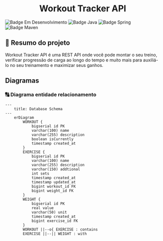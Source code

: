 <h1 align="center"> Workout Tracker API </h1>

![Badge Em Desenvolvimento](https://img.shields.io/static/v1?label=Status&message=Em%20Desenvolvimento&color=yellow&style=for-the-badge)
![Badge Java](https://img.shields.io/static/v1?label=Java&message=17&color=orange&style=for-the-badge&logo=openjdk)
![Badge Spring](https://img.shields.io/static/v1?label=Springboot&message=v3.4.5&color=6DB33F&style=for-the-badge&logo=springboot)
![Badge Maven](https://img.shields.io/static/v1?label=Maven&message=v3.8.7&color=C71A36&style=for-the-badge&logo=apache+maven)

## :book: Resumo do projeto
Workout Tracker API é uma REST API onde você pode montar o seu treino, verificar progressão de carga ao longo do tempo
e muito mais para auxiliá-lo no seu treinamento e maximizar seus ganhos.

## Diagramas

### :capital_abcd: Diagrama entidade relacionamento

```mermaid
---
    title: Database Schema
---
    erDiagram
        WORKOUT {
            bigserial id PK
            varchar(100) name
            varchar(255) description
            boolean isCurrently
            timestamp created_at
        }
        EXERCISE {
            bigserial id PK
            varchar(100) name
            varchar(255) description
            varchar(150) addtional
            int sets
            timestamp created_at
            timestamp updated_at
            bigint workout_id FK
            bigint weight_id FK
        }
        WEIGHT {
            bigserial id PK
            real value
            varchar(50) unit
            timestamp created_at
            bigint exercise_id FK
        }
        WORKOUT ||--o{ EXERCISE : contains
        EXERCISE ||--|| WEIGHT : with
```
